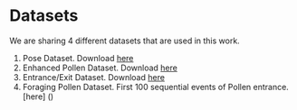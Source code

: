 # Datasets 

We are sharing 4 different datasets that are used in this work. 

1. Pose Dataset. Download [here](https://drive.google.com/file/d/1cHgE6IN7axVVdMv4HIOJrpdVKR2BvlgJ/view)
3. Enhanced Pollen Dataset. Download [here]()
4. Entrance/Exit Dataset. Download [here]()
5. Foraging Pollen Dataset. First 100 sequential events of Pollen entrance. [here] ()
